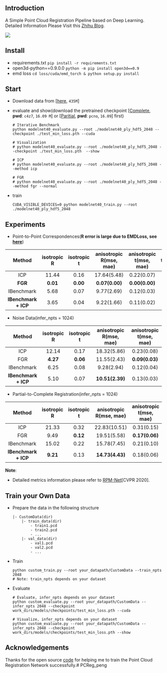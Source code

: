 ## Introduction

A Simple Point Cloud Registration Pipeline based on Deep Learning. Detailed Information Please Visit this [Zhihu Blog](https://zhuanlan.zhihu.com/p/289620126). 

![](./metrics/vis.png)

## Install
- requirements.txt `pip install -r requirements.txt`
- open3d-python==0.9.0.0 `python -m pip install open3d==0.9`
- emd loss `cd loss/cuda/emd_torch & python setup.py install`


## Start
- Download data from [[here](https://shapenet.cs.stanford.edu/media/modelnet40_ply_hdf5_2048.zip), `435M`]
- evaluate and show(download the pretrained checkpoint [[Complete](https://pan.baidu.com/s/1L7fdgMAHYSDEbCNwLM1Crg), **pwd**: `c4z7`, `16.09 M`] or [[Paritial](https://pan.baidu.com/s/1b1kRlKsxqmUwZZ7XJmcK4w), **pwd**: `pcno`, `16.09`]  first)

    ```
    # Iterative Benchmark
    python modelnet40_evaluate.py --root ./modelnet40_ply_hdf5_2048 --checkpoint ./test_min_loss.pth --cuda
    
    # Visualization
    # python modelnet40_evaluate.py --root ./modelnet40_ply_hdf5_2048 --checkpoint ./test_min_loss.pth  --show
    
    # ICP
    # python modelnet40_evaluate.py --root ./modelnet40_ply_hdf5_2048 --method icp
    
    # FGR
    # python modelnet40_evaluate.py --root ./modelnet40_ply_hdf5_2048 --method fgr --normal

    ```

- train
    
    ```
    CUDA_VISIBLE_DEVICES=0 python modelnet40_train.py --root ./modelnet40_ply_hdf5_2048
    ```

## Experiments

- Point-to-Point Correspondences(**R error is large due to EMDLoss, see [here](https://zhuanlan.zhihu.com/p/289620126)**)

| Method | isotropic R | isotropic t | anisotropic R(mse, mae) | anisotropic t(mse, mae) | time(s) |
| :---: | :---: | :---: | :---: | :---: | :---: |
| ICP | 11.44 | 0.16 | 17.64(5.48) | 0.22(0.07) | 0.07 |
| **FGR** | **0.01** | **0.00** | **0.07(0.00)** | **0.00(0.00)** | 0.19 |
| IBenchmark | 5.68 | 0.07 | 9.77(2.69) | 0.12(0.03) | **0.022** |
| **IBenchmark + ICP** | 3.65 | 0.04 | 9.22(1.66) | 0.11(0.02) |  |

- Noise Data(infer_npts = 1024)

| Method | isotropic R | isotropic t | anisotropic R(mse, mae) | anisotropic t(mse, mae) |
| :---: | :---: | :---: | :---: | :---: |
| ICP | 12.14 | 0.17 | 18.32(5.86) | 0.23(0.08) |
| FGR | **4.27** | **0.06** | 11.55(2.43) | **0.09(0.03)** | 
| IBenchmark | 6.25 | 0.08 | 9.28(2.94) | 0.12(0.04) |
| **IBenchmark + ICP** | 5.10 | 0.07 | **10.51(2.39)** | 0.13(0.03) |  |

- Partial-to-Complete Registration(infer_npts = 1024)

| Method | isotropic R | isotropic t | anisotropic R(mse, mae) | anisotropic t(mse, mae) |
| :---: | :---: | :---: | :---: | :---: |
| ICP | 21.33 | 0.32 | 22.83(10.51) | 0.31(0.15) |
| FGR | 9.49 | **0.12** | 19.51(5.58) | **0.17(0.06)** |
| IBenchmark | 15.02 | 0.22 | 15.78(7.45) | 0.21(0.10) | 
| **IBenchmark + ICP** | **9.21** | 0.13 | **14.73(4.43)** | 0.18(0.06) |  |

**Note**: 
- Detailed metrics information please refer to [RPM-Net](https://arxiv.org/pdf/2003.13479.pdf)[CVPR 2020].

## Train your Own Data
- Prepare the data in the following structure
    ```
    |- CustomData(dir)
        |- train_data(dir)
            - train1.pcd
            - train2.pcd
            - ...
        |- val_data(dir)
            - val1.pcd
            - val2.pcd
            - ...
    ```
- Train
    ```
    python custom_train.py --root your_datapath/CustomData --train_npts 2048 
    # Note: train_npts depends on your dataset
    ```
- Evaluate
    ```
    # Evaluate, infer_npts depends on your dataset
    python custom_evaluate.py --root your_datapath/CustomData --infer_npts 2048 --checkpoint work_dirs/models/checkpoints/test_min_loss.pth --cuda
    
    # Visualize, infer_npts depends on your dataset
    python custom_evaluate.py --root your_datapath/CustomData --infer_npts 2048 --checkpoint work_dirs/models/checkpoints/test_min_loss.pth --show
    ```

## Acknowledgements

Thanks for the open source [code](https://github.com/vinits5/pcrnet_pytorch) for helping me to train the Point Cloud Registration Network successfully.# PCReg_peng
